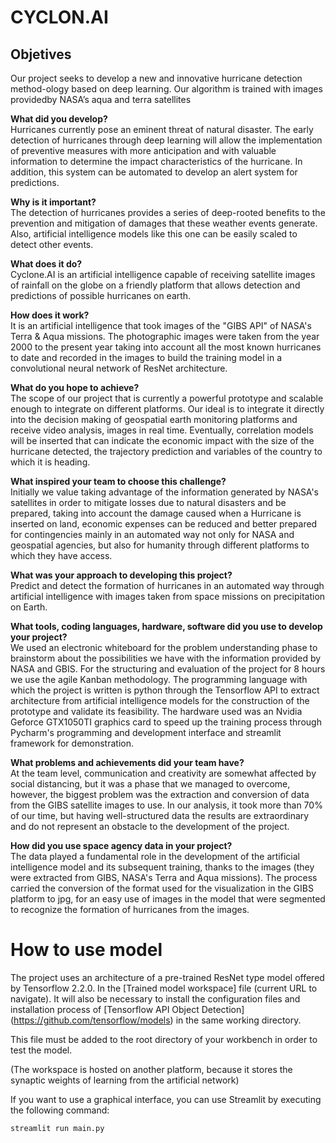 # CYCLON.AI

## Objetives
Our project seeks to develop a new and innovative hurricane detection method-ology based on deep learning.  Our algorithm is trained with images providedby NASA’s aqua and terra satellites

**What did you develop?**<br/>
    Hurricanes currently pose an eminent threat of natural disaster. The early detection of hurricanes through deep learning will allow the implementation of preventive measures with more anticipation and with valuable information to determine the impact characteristics of the hurricane. In addition, this system can be automated to develop an alert system for predictions.

**Why is it important?**<br/>
The detection of hurricanes provides a series of deep-rooted benefits to the prevention and mitigation of damages that these weather events generate. Also, artificial intelligence models like this one can be easily scaled to detect other events.

**What does it do?**<br/>
Cyclone.AI is an artificial intelligence capable of receiving satellite images of rainfall on the globe on a friendly platform that allows detection and predictions of possible hurricanes on earth.

**How does it work?**<br/>
It is an artificial intelligence that took images of the "GIBS API" of NASA's Terra & Aqua missions. The photographic images were taken from the year 2000 to the present year taking into account all the most known hurricanes to date and recorded in the images to build the training model in a convolutional neural network of ResNet architecture.

**What do you hope to achieve?**<br/>
The scope of our project that is currently a powerful prototype and scalable enough to integrate on different platforms. Our ideal is to integrate it directly into the decision making of geospatial earth monitoring platforms and receive video analysis, images in real time. Eventually, correlation models will be inserted that can indicate the economic impact with the size of the hurricane detected, the trajectory prediction and variables of the country to which it is heading.

**What inspired your team to choose this challenge?**<br/>
Initially we value taking advantage of the information generated by NASA's satellites in order to mitigate losses due to natural disasters and be prepared, taking into account the damage caused when a Hurricane is inserted on land, economic expenses can be reduced and better prepared for contingencies mainly in an automated way not only for NASA and geospatial agencies, but also for humanity through different platforms to which they have access.

**What was your approach to developing this project?**<br/>
Predict and detect the formation of hurricanes in an automated way through artificial intelligence with images taken from space missions on precipitation on Earth.

**What tools, coding languages, hardware, software did you use to develop your project?**<br/>
We used an electronic whiteboard for the problem understanding phase to brainstorm about the possibilities we have with the information provided by NASA and GBIS. For the structuring and evaluation of the project for 8 hours we use the agile Kanban methodology. The programming language with which the project is written is python through the Tensorflow API to extract architecture from artificial intelligence models for the construction of the prototype and validate its feasibility. The hardware used was an Nvidia Geforce GTX1050TI graphics card to speed up the training process through Pycharm's programming and development interface and streamlit framework for demonstration.

**What problems and achievements did your team have?**<br/>
At the team level, communication and creativity are somewhat affected by social distancing, but it was a phase that we managed to overcome, however, the biggest problem was the extraction and conversion of data from the GIBS satellite images to use. In our analysis, it took more than 70\% of our time, but having well-structured data the results are extraordinary and do not represent an obstacle to the development of the project.

**How did you use space agency data in your project?**<br/>
The data played a fundamental role in the development of the artificial intelligence model and its subsequent training, thanks to the images (they were extracted from GIBS, NASA's Terra and Aqua missions). The process carried the conversion of the format used for the visualization in the GIBS platform to jpg, for an easy use of images in the model that were segmented to recognize the formation of hurricanes from the images.

# How to use model
The project uses an architecture of a pre-trained ResNet type model offered by Tensorflow 2.2.0. In the [Trained model workspace] file (current URL to navigate). It will also be necessary to install the configuration files and installation process of [Tensorflow API Object Detection] (https://github.com/tensorflow/models) in the same working directory.

This file must be added to the root directory of your workbench in order to test the model.

(The workspace is hosted on another platform, because it stores the synaptic weights of learning from the artificial network)

If you want to use a graphical interface, you can use Streamlit by executing the following command:

```
streamlit run main.py
```
